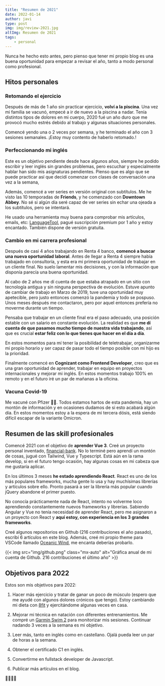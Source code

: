 ```yaml
---
title: "Resumen de 2021"
date: 2022-01-14
author: javi
type: post
img: img/review-2021.jpg
altImg: Resumen de 2021
tags:
    - personal
---
```


Nunca he hecho esto antes, pero pienso que tener mi propio blog es una buena oportunidad para empezar a revisar el año, tanto a modo personal como profesional.

## Hitos personales

### Retomando el ejercicio
Después de más de 1 año sin practicar ejercicio, **volví a la piscina**. Una vez mi familia se vacunó, empecé a ir de nuevo a la piscina a nadar. Tenía distintos tipos de dolores en mi cuerpo, 2020 fué un año duro que me provocó mucho estrés debido al trabajo y algunas situaciones personales.

Comencé yendo una o 2 veces por semana, y he terminado el año con 3 sesiones semanales. ¡Estoy muy contento de haberlo retomado.!

### Perfeccionando mi inglés
Este es un objetivo pendiente desde hace algunos años, siempre he podido escribir y leer inglés sin grandes problemas, pero escuchar y especialmente hablar han sido mis asignaturas pendientes. Pienso que es algo que se puede practicar así que decidí comenzar con clases de conversación una vez a la semana,

Además, comencé a ver series en versión original con subtítulos. Me he visto las 10 temporadas de **Friends**, y he comenzado con **Downtown Abbey**. No sé si algún día seré capaz de ver series sin echar una ojeada a los subtítulos, pero se intentará.

He usado una herramienta muy buena para comprobar mis artículos, emails, etc: [LanguageTool](5), pagué suscripción premium por 1 año y estoy encantado. También dispone de versión gratuita.

### Cambio en mi carrera profesional
Después de casi 4 años trabajando en Renta 4 banco, **comencé a buscar una nueva oportunidad laboral**. Antes de llegar a Renta 4 siempre había trabajado en consultoría, y esta era mi primera oportunidad de trabajar en un cliente final. No suelo lamentar mis decisiones, y con la información que disponía parecía una buena oportunidad.

Al cabo de 2 años me dí cuenta de que estaba atrapado en un sitio con tecnología antigua y sin ninguna perspectiva de evolución. Estuve apunto de cambiar de trabajo en Marzo de 2019, tuve una oportunidad muy apetecible, pero justo entonces comenzó la pandemia y todo se pospuso. Unos meses después me contactaron, pero por aquel entonces prefería no moverme durante un tiempo.

Pensaba que trabajar en un cliente final era el paso adecuado, una posición estable con un salario en constante evolución. La realidad es que **me dí cuenta de que pasamos mucho tiempo de nuestra vida trabajando**, así que es crucial **estar feliz con lo que tienes que hacer en el día a día**.

En estos momentos para mí tener la posibilidad de teletrabajar, organizarme mi propio horario y ser capaz de pasar todo el tiempo posible con mi hijo es la prioridad.

Finalmente comencé en **Cognizant como Frontend Developer**, creo que es una gran oportunidad de aprender, trabajar en equipo en proyectos internacionales y mejorar mi inglés. En estos momentos trabajo 100% en remoto y en el futuro iré un par de mañanas a la oficina.

### Vacuna Covid-19
Me vacuné con Pfizer 💉💉. Todos estamos hartos de esta pandemia, hay un montón de información y en ocasiones dudamos de si esto acabará algún día. En estos momentos estoy a la espera de mi tercera dósis, está siendo difícil escapar de la variante Omicron.

## Resumen de las skill profesionales

Comencé 2021 con el objetivo de **aprender Vue 3**. Creé un proyecto personal inventado, [financial-bank](1). No lo terminé pero aprendí un montón de cosas, jugué con Tailwind, Vue y Typescript. Está aún en la rama develop, si en el futuro tengo ocasión, hay algunas cosas en mi cabeza que me gustaría aplicar.

En los últimos 3 meses **he estado aprendiendo React**. React es uno de los más populares frameworks, mucha gente lo usa y hay muchísimas librerías y artículos sobre ello. Pronto pasará a ser la librería más popular cuando jQuery abandone el primer puesto.

No conocía prácticamente nada de React, intento no volverme loco aprendiendo constantemente nuevos frameworks y librerías. Sabiendo Angular y Vue no tenía necesidad de aprender React, pero me asignaron a un proyecto con React y **aquí estoy, con experiencia en los 3 grandes frameworks**.

Creé algunos repositorios en Github (216 contribuciones el año pasado), escribí 6 artículos en este blog. Además, creé mi propio theme para VSCode llamado [Oceanic Wind](2), me encanta deberías probarlo.

{{< img src="img/github.png" class="mx-auto" alt="Gráfica anual de mi cuenta de Github. 216 contribuciones el último año" >}}

## Objetivos para 2022
Estos son mis objetivos para 2022:
1. Hacer más ejercicio y tratar de ganar un poco de músculo (espero que me ayudé con algunos dolores crónicos que tengo). Estoy cambiando mi dieta con [8fit](3) y ejercitándome algunas veces en casa.

1. Mejorar mi técnica en natación con diferentes entrenamientos. Me compré un [Garmin Swim 2](4) para monitorizar mis sesiones. Continuar nadando 3 veces a la semana es mi objetivo.

1. Leer más, tanto en inglés como en castellano. Ojalá pueda leer un par de horas a la semana.

1. Obtener el certificado C1 en inglés.

1. Convertirme en fullstack developer de Javascript.

1. Publicar más artículos en el blog.

💪🏻💪🏻


[1]: https://github.com/javifm86/financial-bank/tree/develop
[2]: https://marketplace.visualstudio.com/items?itemName=javifm.oceanic-wind
[3]: https://8fit.com/
[4]: https://www.garmin.com/es-ES/p/665374
[5]: https://languagetool.org/
